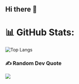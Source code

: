 ## Hi there 👋

# 📊 GitHub Stats:
![Top Langs](https://github-readme-stats.vercel.app/api/top-langs/?username=diegargon&layout=compact&langs_count=12&hide=html&hide_title=true)
### ✍️ Random Dev Quote
![](https://quotes-github-readme.vercel.app/api?type=horizontal&theme=dark)
